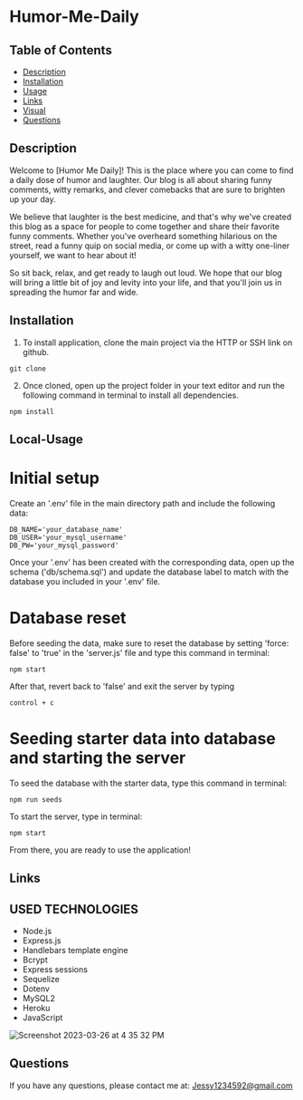 # Humor-Me-Daily


## Table of Contents

- [Description](#Description)
- [Installation](#Installation)
- [Usage](#Usage)
- [Links](#Links)
- [Visual](#Visual)
- [Questions](#Questions)


## Description

Welcome to [Humor Me Daily]! This is the place where you can come to find a daily dose of humor and laughter. Our blog is all about sharing funny comments, witty remarks, and clever comebacks that are sure to brighten up your day.

We believe that laughter is the best medicine, and that's why we've created this blog as a space for people to come together and share their favorite funny comments. Whether you've overheard something hilarious on the street, read a funny quip on social media, or come up with a witty one-liner yourself, we want to hear about it!

So sit back, relax, and get ready to laugh out loud. We hope that our blog will bring a little bit of joy and levity into your life, and that you'll join us in spreading the humor far and wide.

## Installation

1. To install application, clone the main project via the HTTP or SSH link on github.

```
git clone
```

2. Once cloned, open up the project folder in your text editor and run the following command in terminal to install all dependencies.

```
npm install
```

## Local-Usage

# Initial setup

Create an '.env' file in the main directory path and include the following data:

```
DB_NAME='your_database_name'
DB_USER='your_mysql_username'
DB_PW='your_mysql_password'
```

Once your '.env' has been created with the corresponding data, open up the schema ('db/schema.sql') and update the database label to match with the database you included in your '.env' file.

# Database reset

Before seeding the data, make sure to reset the database by setting 'force: false' to 'true' in the 'server.js' file and type this command in terminal:

```
npm start
```

After that, revert back to 'false' and exit the server by typing

```
control + c
```

# Seeding starter data into database and starting the server

To seed the database with the starter data, type this command in terminal:

```
npm run seeds
```

To start the server, type in terminal:

```
npm start
```

From there, you are ready to use the application!


## Links


## USED TECHNOLOGIES

- Node.js
- Express.js
- Handlebars template engine
- Bcrypt
- Express sessions
- Sequelize
- Dotenv
- MySQL2
- Heroku
- JavaScript


![Screenshot 2023-03-26 at 4 35 32 PM](https://user-images.githubusercontent.com/110634800/227808176-e1f353d2-1b51-4eb9-aa15-2bb81467adb5.png)



## Questions

If you have any questions, please contact me at: Jessy1234592@gmail.com




